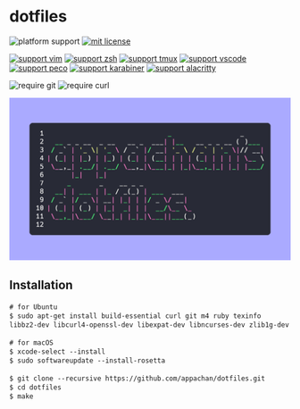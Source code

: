 # dotfiles

![platform support](https://img.shields.io/badge/platform-macOS%20%7C%20Linux-lightgrey)
[![mit license](https://img.shields.io/github/license/appachan/dotfiles)](https://github.com/appachan/dotfiles/blob/master/LICENSE)

[![support vim](https://img.shields.io/badge/support-vim-brightgreen.svg)](https://www.vim.org)
[![support zsh](https://img.shields.io/badge/support-zsh-blue.svg)](https://www.zsh.org/)
[![support tmux](https://img.shields.io/badge/support-tmux-green.svg)](https://github.com/tmux/tmux)
[![support vscode](https://img.shields.io/badge/support-vscode-blue.svg)](https://github.com/microsoft/vscode)
[![support peco](https://img.shields.io/badge/support-peco-green.svg)](https://github.com/peco/peco)
[![support karabiner](https://img.shields.io/badge/support-karabiner-green.svg)](https://github.com/tekezo/Karabiner-Elements)
[![support alacritty](https://img.shields.io/badge/support-alacritty-green.svg)](https://github.com/jwilm/alacritty)

![require git](https://img.shields.io/badge/requirements-git-blue)
![require curl](https://img.shields.io/badge/requirements-curl-blue)

![eyecatch](https://raw.githubusercontent.com/appachan/dotfiles/bdb7f5e972518795df6db56298ad628cb07833ed/doc/eyecatch.png)

## Installation

```
# for Ubuntu
$ sudo apt-get install build-essential curl git m4 ruby texinfo libbz2-dev libcurl4-openssl-dev libexpat-dev libncurses-dev zlib1g-dev

# for macOS
$ xcode-select --install
$ sudo softwareupdate --install-rosetta

$ git clone --recursive https://github.com/appachan/dotfiles.git
$ cd dotfiles
$ make
```
